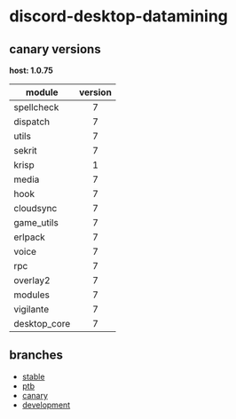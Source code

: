 # discord-desktop-datamining

## canary versions

**host: 1.0.75**

| module | version |
| ------ | :-----: |
| spellcheck | 7 |
| dispatch | 7 |
| utils | 7 |
| sekrit | 7 |
| krisp | 1 |
| media | 7 |
| hook | 7 |
| cloudsync | 7 |
| game_utils | 7 |
| erlpack | 7 |
| voice | 7 |
| rpc | 7 |
| overlay2 | 7 |
| modules | 7 |
| vigilante | 7 |
| desktop_core | 7 |

## branches

- [stable](https://github.com/OpenAsar/discord-desktop-datamining/tree/stable)
- [ptb](https://github.com/OpenAsar/discord-desktop-datamining/tree/ptb)
- [canary](https://github.com/OpenAsar/discord-desktop-datamining/tree/canary)
- [development](https://github.com/OpenAsar/discord-desktop-datamining/tree/development)
